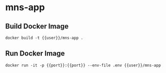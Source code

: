 # mns-app



## Build Docker Image
```shell
docker build -t {{user}}/mns-app .
```

## Run Docker Image
```shell
docker run -it -p {{port}}:{{port}} --env-file .env {{user}}/mns-app
```